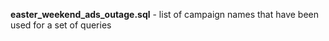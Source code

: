 **easter_weekend_ads_outage.sql** - list of campaign names that have been used for a set of queries 
